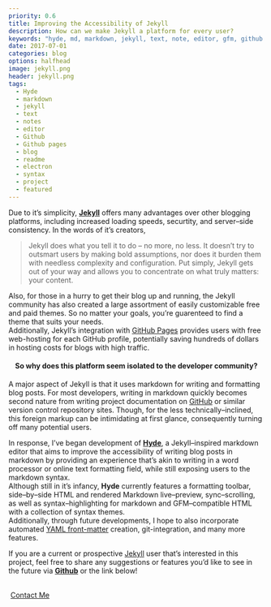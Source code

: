 ```yaml
---
priority: 0.6  
title: Improving the Accessibility of Jekyll  
description: How can we make Jekyll a platform for every user?  
keywords: "hyde, md, markdown, jekyll, text, note, editor, gfm, github pages, blog, blogging, readme, markup, github, CodeMirror, syntax, highlighting"   
date: 2017-07-01  
categories: blog  
options: halfhead  
image: jekyll.png  
header: jekyll.png
tags:
  - Hyde
  - markdown
  - jekyll
  - text
  - notes
  - editor
  - Github
  - Github pages
  - blog
  - readme
  - electron
  - syntax
  - project
  - featured
---
```


  Due to it&rsquo;s simplicity, [**Jekyll**][jekyll] offers many advantages over other blogging platforms, including increased loading speeds, securtity, and server&ndash;side consistency. In the words of it&rsquo;s creators,  
  
  > Jekyll does what you tell it to do &ndash; no more, no less. It doesn&rsquo;t try to outsmart users by making bold assumptions, nor does it burden them with needless complexity and configuration. Put simply, Jekyll gets out of your way and allows you to concentrate on what truly matters: your content.  

  Also, for those in a hurry to get their blog up and running, the Jekyll community has also created a large assortment of easily customizable free and paid themes. So no matter your goals, you&rsquo;re guarenteed to find a theme that suits your needs.     
  Additionally, Jekyll&rsquo;s integration with [GitHub Pages][github pages] provides users with free web-hosting for each GitHub profile, potentially saving hundreds of dollars in hosting costs for blogs with high traffic.  
    
  <h4 align="center">So why does this platform seem isolated to the developer community?</h4>  
  
  A major aspect of Jekyll is that it uses markdown for writing and formatting blog posts. For most developers, writing in markdown quickly becomes second nature from writing project documentation on [GitHub][github] or similar version control repository sites. Though, for the less technically&ndash;inclined, this foreign markup can be intimidating at first glance, consequently turning off many potential users.    
  
  In response, I&rsquo;ve began development of [**Hyde**][hyde], a Jekyll&ndash;inspired markdown editor that aims to improve the accessibility of writing blog posts in markdown by providing an experience that&rsquo;s akin to writing in a word processor or online text formatting field, while still exposing users to the markdown syntax.  
  Although still in it&rsquo;s infancy, **Hyde** currently features a formatting toolbar, side&ndash;by&ndash;side HTML and rendered Markdown live&ndash;preview, sync&ndash;scrolling, as well as syntax&ndash;highlighting for markdown and GFM&ndash;compatible HTML with a collection of syntax themes.  
  Additionally, through future developments, I hope to also incorporate automated [YAML front-matter][jekyll frontmatter] creation, git-integration, and many more features. 
    
  If you are a current or prospective [Jekyll][jekyll] user that&rsquo;s interested in this project, feel free to share any suggestions or features you&rsquo;d like to see in the future via [**Github**][hyde] or the link below!  
  
  <br>
  
  <div class="button bottom special">
    <a class="" href="{{ '/contact/' | prepend: site.baseurl }}" style="padding-left: 4px;">Contact Me</a>
  </div>


[hyde]: https://github.com/Hyde/
[jekyll]: https://jekyllrb.com/
[jekyll frontmatter]: https://jekyllrb.com/docs/frontmatter/
[github]: https://github.com/
[github pages]: https://pages.github.com
